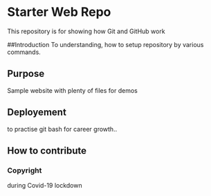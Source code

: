 # Starter Web Repo

This repository is for showing how Git and GitHub work

##Introduction
To understanding, how to setup repository by various commands.

## Purpose

Sample website with plenty of files for demos

## Deployement
to practise git bash for career growth..

## How to contribute

### Copyright
during Covid-19 lockdown